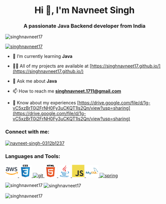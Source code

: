 <h1 align="center">Hi 👋, I'm Navneet Singh</h1>
<h3 align="center">A passionate Java Backend developer from India</h3>

<p align="left"> <img src="https://komarev.com/ghpvc/?username=singhnavneet17&label=Profile%20views&color=0e75b6&style=flat" alt="singhnavneet17" /> </p>

<p align="left"> <a href="https://github.com/ryo-ma/github-profile-trophy"><img src="https://github-profile-trophy.vercel.app/?username=singhnavneet17" alt="singhnavneet17" /></a> </p>

- 🌱 I’m currently learning **Java**

- 👨‍💻 All of my projects are available at [https://singhnavneet17.github.io/](https://singhnavneet17.github.io/)

- 💬 Ask me about **Java**

- 📫 How to reach me **singhnavneet.1711@gmail.com**

- 📄 Know about my experiences [https://drive.google.com/file/d/1g-vC5xzBrT0j2FrNH0Fy3uCKQT1ls2Qn/view?usp=sharing](https://drive.google.com/file/d/1g-vC5xzBrT0j2FrNH0Fy3uCKQT1ls2Qn/view?usp=sharing)

<h3 align="left">Connect with me:</h3>
<p align="left">
<a href="https://linkedin.com/in/navneet-singh-0312b1237" target="blank"><img align="center" src="https://raw.githubusercontent.com/rahuldkjain/github-profile-readme-generator/master/src/images/icons/Social/linked-in-alt.svg" alt="navneet-singh-0312b1237" height="30" width="40" /></a>
</p>

<h3 align="left">Languages and Tools:</h3>
<p align="left"> <a href="https://aws.amazon.com" target="_blank" rel="noreferrer"> <img src="https://raw.githubusercontent.com/devicons/devicon/master/icons/amazonwebservices/amazonwebservices-original-wordmark.svg" alt="aws" width="40" height="40"/> </a> <a href="https://www.w3schools.com/css/" target="_blank" rel="noreferrer"> <img src="https://raw.githubusercontent.com/devicons/devicon/master/icons/css3/css3-original-wordmark.svg" alt="css3" width="40" height="40"/> </a> <a href="https://git-scm.com/" target="_blank" rel="noreferrer"> <img src="https://www.vectorlogo.zone/logos/git-scm/git-scm-icon.svg" alt="git" width="40" height="40"/> </a> <a href="https://www.w3.org/html/" target="_blank" rel="noreferrer"> <img src="https://raw.githubusercontent.com/devicons/devicon/master/icons/html5/html5-original-wordmark.svg" alt="html5" width="40" height="40"/> </a> <a href="https://www.java.com" target="_blank" rel="noreferrer"> <img src="https://raw.githubusercontent.com/devicons/devicon/master/icons/java/java-original.svg" alt="java" width="40" height="40"/> </a> <a href="https://developer.mozilla.org/en-US/docs/Web/JavaScript" target="_blank" rel="noreferrer"> <img src="https://raw.githubusercontent.com/devicons/devicon/master/icons/javascript/javascript-original.svg" alt="javascript" width="40" height="40"/> </a> <a href="https://www.mysql.com/" target="_blank" rel="noreferrer"> <img src="https://raw.githubusercontent.com/devicons/devicon/master/icons/mysql/mysql-original-wordmark.svg" alt="mysql" width="40" height="40"/> </a> <a href="https://spring.io/" target="_blank" rel="noreferrer"> <img src="https://www.vectorlogo.zone/logos/springio/springio-icon.svg" alt="spring" width="40" height="40"/> </a> </p>

<p><img align="left" src="https://github-readme-stats.vercel.app/api/top-langs?username=singhnavneet17&show_icons=true&locale=en&layout=compact" alt="singhnavneet17" /></p>

<p>&nbsp;<img align="center" src="https://github-readme-stats.vercel.app/api?username=singhnavneet17&show_icons=true&locale=en" alt="singhnavneet17" /></p>

<p><img align="center" src="https://github-readme-streak-stats.herokuapp.com/?user=singhnavneet17&" alt="singhnavneet17" /></p>
